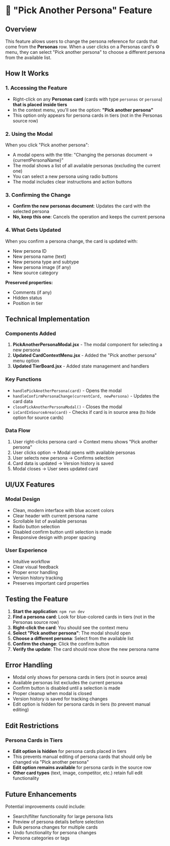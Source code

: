 # 🧩 "Pick Another Persona" Feature

## Overview
This feature allows users to change the persona reference for cards that come from the **Personas** row. When a user clicks on a Personas card's ⚙️ menu, they can select "Pick another persona" to choose a different persona from the available list.

## How It Works

### 1. Accessing the Feature
- Right-click on any **Personas card** (cards with type `personas` or `persona`) **that is placed inside tiers**
- In the context menu, you'll see the option: **"Pick another persona"**
- This option only appears for persona cards in tiers (not in the Personas source row)

### 2. Using the Modal
When you click "Pick another persona":
- A modal opens with the title: "Changing the personas document → {currentPersonaName}"
- The modal shows a list of all available personas (excluding the current one)
- You can select a new persona using radio buttons
- The modal includes clear instructions and action buttons

### 3. Confirming the Change
- **Confirm the new personas document**: Updates the card with the selected persona
- **No, keep this one**: Cancels the operation and keeps the current persona

### 4. What Gets Updated
When you confirm a persona change, the card is updated with:
- New persona ID
- New persona name (text)
- New persona type and subtype
- New persona image (if any)
- New source category

**Preserved properties:**
- Comments (if any)
- Hidden status
- Position in tier

## Technical Implementation

### Components Added
1. **PickAnotherPersonaModal.jsx** - The modal component for selecting a new persona
2. **Updated CardContextMenu.jsx** - Added the "Pick another persona" menu option
3. **Updated TierBoard.jsx** - Added state management and handlers

### Key Functions
- `handlePickAnotherPersona(card)` - Opens the modal
- `handleConfirmPersonaChange(currentCard, newPersona)` - Updates the card data
- `closePickAnotherPersonaModal()` - Closes the modal
- `isCardInSourceArea(card)` - Checks if card is in source area (to hide option for source cards)

### Data Flow
1. User right-clicks persona card → Context menu shows "Pick another persona"
2. User clicks option → Modal opens with available personas
3. User selects new persona → Confirms selection
4. Card data is updated → Version history is saved
5. Modal closes → User sees updated card

## UI/UX Features

### Modal Design
- Clean, modern interface with blue accent colors
- Clear header with current persona name
- Scrollable list of available personas
- Radio button selection
- Disabled confirm button until selection is made
- Responsive design with proper spacing

### User Experience
- Intuitive workflow
- Clear visual feedback
- Proper error handling
- Version history tracking
- Preserves important card properties

## Testing the Feature

1. **Start the application**: `npm run dev`
2. **Find a persona card**: Look for blue-colored cards in tiers (not in the Personas source row)
3. **Right-click the card**: You should see the context menu
4. **Select "Pick another persona"**: The modal should open
5. **Choose a different persona**: Select from the available list
6. **Confirm the change**: Click the confirm button
7. **Verify the update**: The card should now show the new persona name

## Error Handling

- Modal only shows for persona cards in tiers (not in source area)
- Available personas list excludes the current persona
- Confirm button is disabled until a selection is made
- Proper cleanup when modal is closed
- Version history is saved for tracking changes
- Edit option is hidden for persona cards in tiers (to prevent manual editing)

## Edit Restrictions

### Persona Cards in Tiers
- **Edit option is hidden** for persona cards placed in tiers
- This prevents manual editing of persona cards that should only be changed via "Pick another persona"
- **Edit option remains available** for persona cards in the source row
- **Other card types** (text, image, competitor, etc.) retain full edit functionality

## Future Enhancements

Potential improvements could include:
- Search/filter functionality for large persona lists
- Preview of persona details before selection
- Bulk persona changes for multiple cards
- Undo functionality for persona changes
- Persona categories or tags 